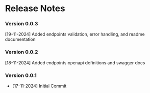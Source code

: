# Release Notes

### Version 0.0.3
[19-11-2024] Added endpoints validation, error handling, and readme documentation

### Version 0.0.2
[18-11-2024] Added endpoints openapi definitions and swagger docs

### Version 0.0.1
* [17-11-2024] Initial Commit
